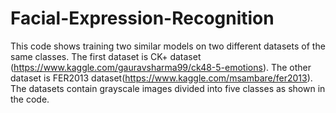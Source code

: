 # Facial-Expression-Recognition

This code shows training two similar models on two different datasets of the same classes. The first dataset is CK+ dataset (https://www.kaggle.com/gauravsharma99/ck48-5-emotions). The other dataset is FER2013 dataset(https://www.kaggle.com/msambare/fer2013). The datasets contain grayscale images divided into five classes as shown in the code.
